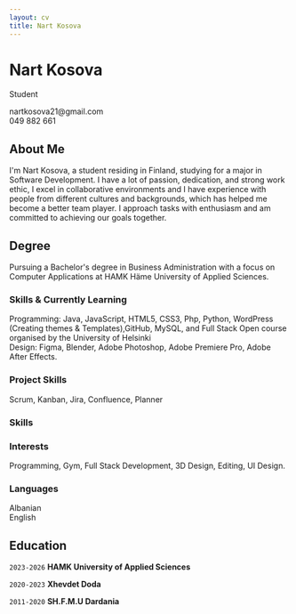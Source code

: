 ```yaml
---
layout: cv
title: Nart Kosova
---
```

# Nart Kosova
Student

<div id="webaddress">
<a>nartkosova21@gmail.com</a> <br>
<a>049 882 661</a>
</div>

## About Me

I'm Nart Kosova, a student residing in Finland, studying for a major in Software Development. I have a lot of passion, dedication, and strong work ethic, I excel in collaborative environments and I have experience with people from different cultures and backgrounds, which has helped me become a better team player. I approach tasks with enthusiasm and am committed to achieving our goals together.

## Degree

Pursuing a Bachelor's degree in Business Administration with a focus on Computer Applications at HAMK Häme University of Applied Sciences.

### Skills & Currently Learning

Programming: Java, JavaScript, HTML5, CSS3, Php, Python, WordPress (Creating themes & Templates),GitHub, MySQL, and Full Stack Open course organised by the University of Helsinki <br>Design: Figma, Blender, Adobe Photoshop, Adobe Premiere Pro, Adobe After Effects.

### Project Skills

Scrum, Kanban, Jira, Confluence, Planner 

### Skills



### Interests

Programming, Gym, Full Stack Development, 3D Design, Editing, UI Design.

### Languages

Albanian <br> English

## Education

`2023-2026`
__HAMK University of Applied Sciences__

`2020-2023`
__Xhevdet Doda__

`2011-2020`
__SH.F.M.U Dardania__



<!-- ### Footer

Last updated: May 2013 -->


